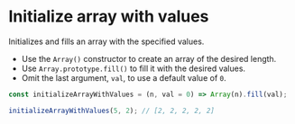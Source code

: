 # Initialize array with values

Initializes and fills an array with the specified values.

* Use the `Array()` constructor to create an array of the desired length.
* Use `Array.prototype.fill()` to fill it with the desired values.
* Omit the last argument, `val`, to use a default value of `0`.

```js
const initializeArrayWithValues = (n, val = 0) => Array(n).fill(val);
```

```js
initializeArrayWithValues(5, 2); // [2, 2, 2, 2, 2]
```
